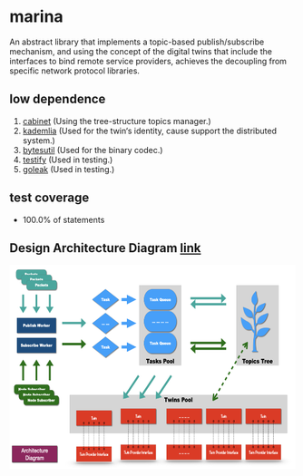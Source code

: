# marina
An abstract library that implements a topic-based publish/subscribe mechanism, 
and using the concept of the digital twins that include the interfaces to bind remote service providers, 
achieves the decoupling from specific network protocol libraries.

## low dependence
1. [cabinet](github.com/TheSmallBoat/cabinet) (Using the tree-structure topics manager.)
2. [kademlia](github.com/lithdew/kademlia) (Used for the twin‘s identity, cause support the distributed system.)
3. [bytesutil](github.com/lithdew/bytesutil) (Used for the binary codec.)
4. [testify](github.com/stretchr/testify) (Used in testing.)
5. [goleak](go.uber.org/goleak) (Used in testing.)

## test coverage
* 100.0% of statements


## Design Architecture Diagram [link](https://github.com/TheSmallBoat/marina/blob/master/docs/DesignArchitectureDiagram.jpeg)

<img align="left" width ="640" height="360" src="https://github.com/TheSmallBoat/marina/blob/master/docs/DesignArchitectureDiagram.jpeg">

```

% sysctl -a | grep machdep.cpu | grep 'brand_'
machdep.cpu.brand_string: Intel(R) Core(TM) i5-7267U CPU @ 3.10GHz

% go test . -cover -v
=== RUN   TestPacket
--- PASS: TestPacket (0.00s)
=== RUN   TestPublishWorker
--- PASS: TestPublishWorker (0.01s)
=== RUN   TestPublishWorkerForMultipleSubscribe
--- PASS: TestPublishWorkerForMultipleSubscribe (0.01s)
=== RUN   TestSubscribeWorker
--- PASS: TestSubscribeWorker (0.00s)
=== RUN   TestTaskPool
--- PASS: TestTaskPool (0.00s)
=== RUN   TestTwinsPool
--- PASS: TestTwinsPool (0.02s)
PASS
coverage: 100.0% of statements
ok      github.com/TheSmallBoat/marina  0.138s  coverage: 100.0% of statements

% go test -bench=. -benchtime=10s
goos: darwin
goarch: amd64
pkg: github.com/TheSmallBoat/marina
BenchmarkTaskPool-4     34860289               348 ns/op               0 B/op          0 allocs/op
BenchmarkTwinsPool-4    19888471               599 ns/op        2336.85 MB/s          40 B/op          3 allocs/op
PASS
ok      github.com/TheSmallBoat/marina  25.257s

```
